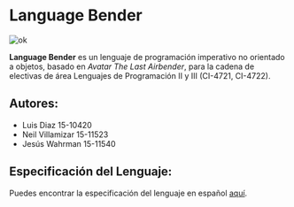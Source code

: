 # Language Bender

![ok](https://img.shields.io/badge/made-with%20love-green)

**Language Bender** es un lenguaje de programación imperativo no orientado a objetos, basado en *Avatar The Last Airbender*, para la cadena de electivas de área Lenguajes de Programación II y III (CI-4721, CI-4722).  
 
## Autores:
- Luis Diaz 15-10420 
- Neil Villamizar 15-11523
- Jesús Wahrman 15-11540

## Especificación del Lenguaje:

Puedes encontrar la especificación del lenguaje en español [aquí](docs/lang_specs.md).
